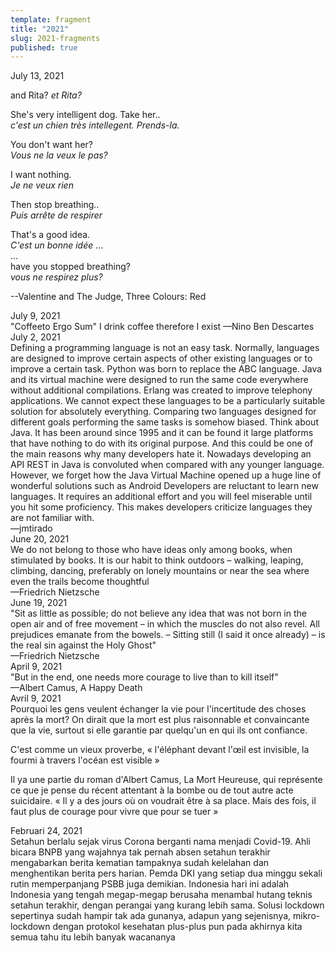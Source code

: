 ```yaml
---
template: fragment
title: "2021"
slug: 2021-fragments
published: true
---
```


<div class="fragment__item">
July 13, 2021
<p>
and Rita?   
<i>et Rita?</i>

She's very intelligent dog. Take her..  
<i>c'est un chien très intellegent. Prends-la.</i>

You don't want her?  
<i>Vous ne la veux le pas?</i>

I want nothing.  
<i>Je ne veux rien</i>

Then stop breathing..  
<i>Puis arrête de respirer</i>

That's a good idea.  
<i>C'est un bonne idée</i>
...  
...  
have you stopped breathing?  
<i>vous ne respirez plus?</i>

--Valentine and The Judge, Three Colours: Red

</p>
</div>

<div class="fragment__item">
July 9, 2021<br/>
"Coffeeto Ergo Sum"  
I drink coffee therefore I exist  
—Nino Ben Descartes
</div>

<div class="fragment__item">
July 2, 2021<br/>
Defining a programming language is not an easy task. Normally, languages are designed to improve certain aspects of other existing languages or to improve a certain task. Python was born to replace the ABC language. Java and its virtual machine were designed to run the same code everywhere without additional compilations. Erlang was created to improve telephony applications. We cannot expect these languages to be a particularly suitable solution for absolutely everything. Comparing two languages designed for different goals performing the same tasks is somehow biased. Think about Java. It has been around since 1995 and it can be found it large platforms that have nothing to do with its original purpose. And this could be one of the main reasons why many developers hate it. Nowadays developing an API REST in Java is convoluted when compared with any younger language. However, we forget how the Java Virtual Machine opened up a huge line of wonderful solutions such as Android Developers are reluctant to learn new languages. It requires an additional effort and you will feel miserable until you hit some proficiency. This makes developers criticize languages they are not familiar with.<br/>
—jmtirado

</div>

<div class="fragment__item">
June 20, 2021<br/>
We do not belong to those who have ideas only among books, when stimulated by books. It is our habit to think outdoors – walking, leaping, climbing, dancing, preferably on lonely mountains or near the sea where even the trails become thoughtful<br />
—Friedrich Nietzsche
</div>

<div class="fragment__item">
June 19, 2021<br/>
"Sit as little as possible; do not believe any idea that was not born in the open air and of free movement – in which the muscles do not also revel. All prejudices emanate from the bowels. – Sitting still (I said it once already) – is the real sin against the Holy Ghost"<br />
—Friedrich Nietzsche
</div>

<div class="fragment__item">
April 9, 2021</br>
"But in the end, one needs more courage to live than to kill itself"<br />
—Albert Camus, A Happy Death
</div>

<div class="fragment__item">
Avril 9, 2021<br/>
Pourquoi les gens veulent échanger la vie pour l'incertitude des choses après la mort? On dirait que la mort est plus raisonnable et convaincante que la vie, surtout si elle garantie par quelqu'un en qui ils ont confiance.

C'est comme un vieux proverbe, « l'éléphant devant l'œil est invisible, la fourmi à travers l'océan est visible »

Il ya une partie du roman d'Albert Camus, La Mort Heureuse, qui représente ce que je pense du récent attentant à la bombe ou de tout autre acte suicidaire.
« Il y a des jours où on voudrait être à sa place.
Mais des fois, il faut plus de courage pour vivre que pour se tuer »
</div>

<div class="fragment__item">
Februari 24, 2021<br/>
Setahun berlalu sejak virus Corona berganti nama menjadi Covid-19. Ahli bicara BNPB yang wajahnya tak pernah absen setahun terakhir mengabarkan berita kematian tampaknya sudah kelelahan dan menghentikan berita pers harian. Pemda DKI yang setiap dua minggu sekali rutin memperpanjang PSBB juga demikian. Indonesia hari ini adalah Indonesia yang tengah megap-megap berusaha menambal hutang teknis setahun terakhir, dengan perangai yang kurang lebih sama. Solusi lockdown sepertinya sudah hampir tak ada gunanya, adapun yang sejenisnya, mikro-lockdown dengan protokol kesehatan plus-plus pun pada akhirnya kita semua tahu itu lebih banyak wacananya
</div>
